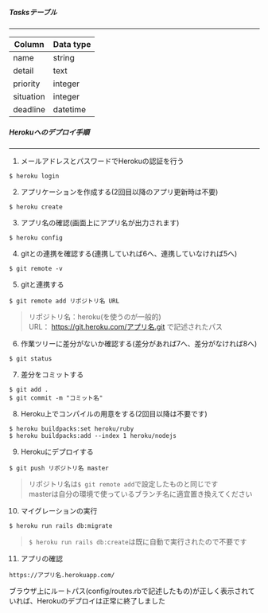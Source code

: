 ##### Tasksテーブル
---
| Column | Data type |
| ---- | ---- |
| name | string |
| detail | text |
| priority | integer |
| situation | integer |
| deadline | datetime |

##### Herokuへのデプロイ手順
---
1. メールアドレスとパスワードでHerokuの認証を行う
```
$ heroku login
```
2. アプリケーションを作成する(2回目以降のアプリ更新時は不要)
```
$ heroku create
```
3. アプリ名の確認(画面上にアプリ名が出力されます)
```
$ heroku config
```
4. gitとの連携を確認する(連携していれば6へ、連携していなければ5へ)
```
$ git remote -v
```
5. gitと連携する
```
$ git remote add リポジトリ名 URL
```
> リポジトリ名：heroku(を使うのが一般的)<br>
> URL： https://git.heroku.com/アプリ名.git で記述されたパス<br>
6. 作業ツリーに差分がないか確認する(差分があれば7へ、差分がなければ8へ)
```
$ git status
```
7. 差分をコミットする
```
$ git add .
$ git commit -m "コミット名"
```
8. Heroku上でコンパイルの用意をする(2回目以降は不要です)
```
$ heroku buildpacks:set heroku/ruby
$ heroku buildpacks:add --index 1 heroku/nodejs
```
9. Herokuにデプロイする
```
$ git push リポジトリ名 master
```
> リポジトリ名は`$ git remote add`で設定したものと同じです<br>
> masterは自分の環境で使っているブランチ名に適宜置き換えてください<br>
10. マイグレーションの実行
```
$ heroku run rails db:migrate
```
> `$ heroku run rails db:create`は既に自動で実行されたので不要です

11. アプリの確認
```
https://アプリ名.herokuapp.com/
```
ブラウザ上にルートパス(config/routes.rbで記述したもの)が正しく表示されていれば、Herokuのデプロイは正常に終了しました
